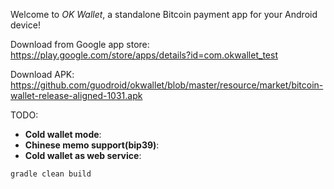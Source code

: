 Welcome to _OK Wallet_, a standalone Bitcoin payment app for your Android device!

Download from Google app store:
https://play.google.com/store/apps/details?id=com.okwallet_test

Download APK:
https://github.com/guodroid/okwallet/blob/master/resource/market/bitcoin-wallet-release-aligned-1031.apk

TODO:

 * __Cold wallet mode__:
 * __Chinese memo support(bip39)__:
 * __Cold wallet as web service__:

`gradle clean build`
